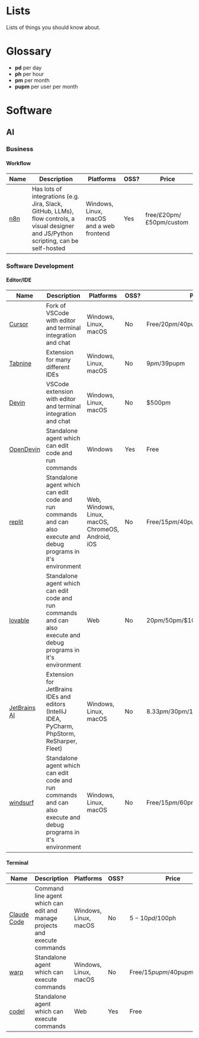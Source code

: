 # Lists
Lists of things you should know about.

# Glossary
- **pd** per day
- **ph** per hour
- **pm** per month
- **pupm** per user per month

# Software
## AI
### Business
#### Workflow
| Name | Description | Platforms | OSS? | Price |
| ---- | ----------- | ---- | ----- | ---- |
| [n8n](https://n8n.io/) | Has lots of integrations (e.g. Jira, Slack, GitHub, LLMs), flow controls, a visual designer and JS/Python scripting, can be self-hosted | Windows, Linux, macOS and a web frontend | Yes | free/£20pm/£50pm/custom |

### Software Development
#### Editor/IDE
| Name | Description | Platforms | OSS? | Price |
| ---- | ----------- | ---- | ----- | ---- |
| [Cursor](https://www.cursor.com/) | Fork of VSCode with editor and terminal integration and chat | Windows, Linux, macOS | No | Free/$20pm/$40pupm |
| [Tabnine](https://www.tabnine.com/) | Extension for many different IDEs | Windows, Linux, macOS | No | $9pm/$39pupm |
| [Devin](https://devin.ai/) | VSCode extension with editor and terminal integration and chat | Windows, Linux, macOS | No | $500pm |
| [OpenDevin](https://github.com/AI-App/OpenDevin.OpenDevin) | Standalone agent which can edit code and run commands | Windows | Yes | Free |
| [replit](https://replit.com/) | Standalone agent which can edit code and run commands and can also execute and debug programs in it's environment | Web, Windows, Linux, macOS, ChromeOS, Android, iOS | No | Free/$15pm/$40pupm/custom |
| [lovable](https://lovable.dev/) | Standalone agent which can edit code and run commands and can also execute and debug programs in it's environment | Web | No | $20pm/$50pm/$100pm/custom |
| [JetBrains AI](https://www.jetbrains.com/ai/) | Extension for JetBrains IDEs and editors (IntelliJ IDEA, PyCharm, PhpStorm, ReSharper, Fleet) | Windows, Linux, macOS | No | $8.33pm/$30pm/$16.67pupm/$30pupm |
| [windsurf](https://codeium.com/windsurf) | Standalone agent which can edit code and run commands and can also execute and debug programs in it's environment | Windows, Linux, macOS | No | Free/$15pm/$60pm |

#### Terminal

| Name | Description | Platforms | OSS? | Price |
| ---- | ----------- | ---- | ----- | ---- |
| [Claude Code](https://ai-claude.net/code/) | Command line agent which can edit and manage projects and execute commands | Windows, Linux, macOS | No | $5-10pd/$100ph |
| [warp](https://www.warp.dev/) | Standalone agent which can execute commands | Windows, Linux, macOS | No | Free/$15pupm/$40pupm/custom |
| [codel](https://github.com/semanser/codel) | Standalone agent which can execute commands | Web | Yes | Free |